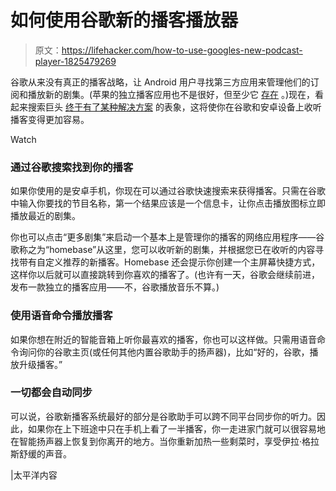 # 如何使用谷歌新的播客播放器

> 原文：<https://lifehacker.com/how-to-use-googles-new-podcast-player-1825479269>

谷歌从来没有真正的播客战略，让 Android 用户寻找第三方应用来管理他们的订阅和播放新的剧集。(苹果的独立播客应用也不是很好，但至少它 [存在](https://lifehacker.com/apples-official-podcast-app-streams-downloads-and-syn-5921442#_ga=2.120586056.1970518754.1524514905-1723114163.1524514905) 。)现在，看起来搜索巨头 [终于有了某种解决方案](https://blog.pacific-content.com/exclusive-inside-the-new-google-podcasts-strategy-that-could-double-audiences-worldwide-b556cdc26e43) 的表象，这将使你在谷歌和安卓设备上收听播客变得更加容易。

Watch

### 通过谷歌搜索找到你的播客

如果你使用的是安卓手机，你现在可以通过谷歌快速搜索来获得播客。只需在谷歌中输入你要找的节目名称，第一个结果应该是一个信息卡，让你点击播放图标立即播放最近的剧集。

你也可以点击“更多剧集”来启动一个基本上是管理你的播客的网络应用程序——谷歌称之为“homebase”从这里，您可以收听新的剧集，并根据您已在收听的内容寻找带有自定义推荐的新播客。Homebase 还会提示你创建一个主屏幕快捷方式，这样你以后就可以直接跳转到你喜欢的播客了。(也许有一天，谷歌会继续前进，发布一款独立的播客应用——不，谷歌播放音乐不算。)

### 使用语音命令播放播客

如果你想在附近的智能音箱上听你最喜欢的播客，你也可以这样做。只需用语音命令询问你的谷歌主页(或任何其他内置谷歌助手的扬声器)，比如“好的，谷歌，播放升级播客。”

### 一切都会自动同步

可以说，谷歌新播客系统最好的部分是谷歌助手可以跨不同平台同步你的听力。因此，如果你在上下班途中只在手机上看了一半播客，你一走进家门就可以很容易地在智能扬声器上恢复到你离开的地方。当你重新加热一些剩菜时，享受伊拉·格拉斯舒缓的声音。

|太平洋内容